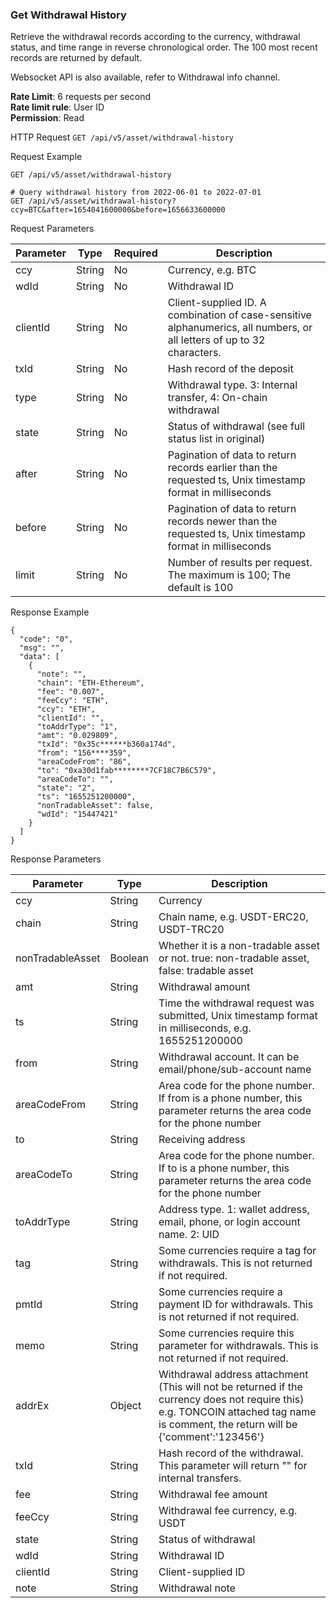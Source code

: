 ### Get Withdrawal History

Retrieve the withdrawal records according to the currency, withdrawal status, and time range in reverse chronological order. The 100 most recent records are returned by default.

Websocket API is also available, refer to Withdrawal info channel.

**Rate Limit**: 6 requests per second  
**Rate limit rule**: User ID  
**Permission**: Read  

HTTP Request
`GET /api/v5/asset/withdrawal-history`

Request Example

```
GET /api/v5/asset/withdrawal-history

# Query withdrawal history from 2022-06-01 to 2022-07-01
GET /api/v5/asset/withdrawal-history?ccy=BTC&after=1654041600000&before=1656633600000
```

Request Parameters

| Parameter | Type   | Required | Description |
|-----------|--------|----------|-------------|
| ccy       | String | No       | Currency, e.g. BTC |
| wdId      | String | No       | Withdrawal ID |
| clientId  | String | No       | Client-supplied ID. A combination of case-sensitive alphanumerics, all numbers, or all letters of up to 32 characters. |
| txId      | String | No       | Hash record of the deposit |
| type      | String | No       | Withdrawal type. 3: Internal transfer, 4: On-chain withdrawal |
| state     | String | No       | Status of withdrawal (see full status list in original) |
| after     | String | No       | Pagination of data to return records earlier than the requested ts, Unix timestamp format in milliseconds |
| before    | String | No       | Pagination of data to return records newer than the requested ts, Unix timestamp format in milliseconds |
| limit     | String | No       | Number of results per request. The maximum is 100; The default is 100 |

Response Example
```
{
  "code": "0",
  "msg": "",
  "data": [
    {
      "note": "",
      "chain": "ETH-Ethereum",
      "fee": "0.007",
      "feeCcy": "ETH",
      "ccy": "ETH",
      "clientId": "",
      "toAddrType": "1",
      "amt": "0.029809",
      "txId": "0x35c******b360a174d",
      "from": "156****359",
      "areaCodeFrom": "86",
      "to": "0xa30d1fab********7CF18C7B6C579",
      "areaCodeTo": "",
      "state": "2",
      "ts": "1655251200000",
      "nonTradableAsset": false,
      "wdId": "15447421"
    }
  ]
}
```

Response Parameters

| Parameter         | Type    | Description |
|-------------------|---------|-------------|
| ccy              | String  | Currency |
| chain            | String  | Chain name, e.g. USDT-ERC20, USDT-TRC20 |
| nonTradableAsset | Boolean | Whether it is a non-tradable asset or not. true: non-tradable asset, false: tradable asset |
| amt              | String  | Withdrawal amount |
| ts               | String  | Time the withdrawal request was submitted, Unix timestamp format in milliseconds, e.g. 1655251200000 |
| from             | String  | Withdrawal account. It can be email/phone/sub-account name |
| areaCodeFrom     | String  | Area code for the phone number. If from is a phone number, this parameter returns the area code for the phone number |
| to               | String  | Receiving address |
| areaCodeTo       | String  | Area code for the phone number. If to is a phone number, this parameter returns the area code for the phone number |
| toAddrType       | String  | Address type. 1: wallet address, email, phone, or login account name. 2: UID |
| tag              | String  | Some currencies require a tag for withdrawals. This is not returned if not required. |
| pmtId            | String  | Some currencies require a payment ID for withdrawals. This is not returned if not required. |
| memo             | String  | Some currencies require this parameter for withdrawals. This is not returned if not required. |
| addrEx           | Object  | Withdrawal address attachment (This will not be returned if the currency does not require this) e.g. TONCOIN attached tag name is comment, the return will be {'comment':'123456'} |
| txId             | String  | Hash record of the withdrawal. This parameter will return "" for internal transfers. |
| fee              | String  | Withdrawal fee amount |
| feeCcy           | String  | Withdrawal fee currency, e.g. USDT |
| state            | String  | Status of withdrawal |
| wdId             | String  | Withdrawal ID |
| clientId         | String  | Client-supplied ID |
| note             | String  | Withdrawal note |
